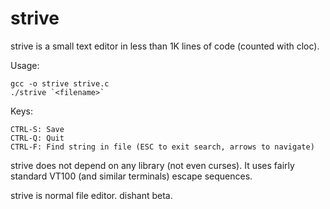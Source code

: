 strive
===

strive is a small text editor in less than 1K lines of code (counted with cloc).

Usage: 

    gcc -o strive strive.c
    ./strive `<filename>`

Keys:

    CTRL-S: Save
    CTRL-Q: Quit
    CTRL-F: Find string in file (ESC to exit search, arrows to navigate)

strive does not depend on any library (not even curses). It uses fairly standard
VT100 (and similar terminals) escape sequences. 

strive is normal file editor.
dishant beta.